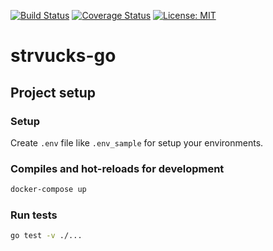 [![Build Status](https://travis-ci.org/miyanokomiya/strvucks-go.svg?branch=master)](https://travis-ci.org/miyanokomiya/strvucks-go?branch=master)
[![Coverage Status](https://coveralls.io/repos/github/miyanokomiya/strvucks-go/badge.svg?branch=master)](https://coveralls.io/github/miyanokomiya/strvucks-go?branch=master)
[![License: MIT](https://img.shields.io/badge/License-MIT-yellow.svg)](https://opensource.org/licenses/MIT)

# strvucks-go

## Project setup
### Setup
Create `.env` file like `.env_sample` for setup your environments.

### Compiles and hot-reloads for development
```sh
docker-compose up
```

### Run tests
```sh
go test -v ./...
```
